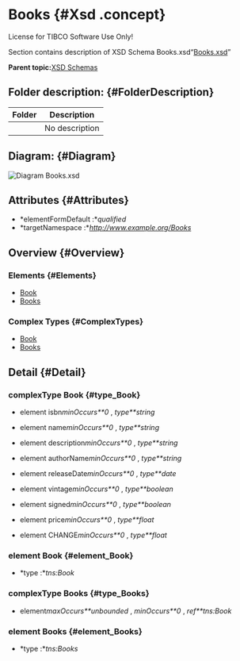 # Books {#Xsd .concept}

License for TIBCO Software Use Only!

Section contains description of XSD Schema Books.xsd“[Books.xsd](Books.xsd)”

**Parent topic:**[XSD Schemas](../../../projects/tibco.bwce.sample.binding.rest.BookStore/common/xsd.md)

## Folder description: {#FolderDescription}

|Folder|Description|
|------|-----------|
| |No description|

## Diagram: {#Diagram}

![Diagram
              Books.xsd](Books.xsd.png)

## Attributes {#Attributes}

-   *elementFormDefault :**qualified*
-   *targetNamespace :**http://www.example.org/Books*

## Overview {#Overview}

### Elements {#Elements}

-   [Book](#element_Book)
-   [Books](#element_Books)

### Complex Types {#ComplexTypes}

-   [Book](#type_Book)
-   [Books](#type_Books)

## Detail {#Detail}

### complexType Book {#type_Book}

-   element isbn*minOccurs**0* , *type**string*

-   element name*minOccurs**0* , *type**string*

-   element description*minOccurs**0* , *type**string*

-   element authorName*minOccurs**0* , *type**string*

-   element releaseDate*minOccurs**0* , *type**date*

-   element vintage*minOccurs**0* , *type**boolean*

-   element signed*minOccurs**0* , *type**boolean*

-   element price*minOccurs**0* , *type**float*

-   element CHANGE*minOccurs**0* , *type**float*

### element Book {#element_Book}

-   *type :**tns:Book*

### complexType Books {#type_Books}

-   element*maxOccurs**unbounded* , *minOccurs**0* , *ref**tns:Book*

### element Books {#element_Books}

-   *type :**tns:Books*

